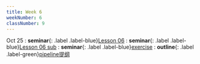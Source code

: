 ```yaml
---
title: Week 6
weekNumber: 6
classNumber: 9
---
```


Oct 25
: **seminar**{: .label .label-blue}[Lesson 06](/ics-23-fall/assets/class9/slides/Lesson_06.pdf)
    : **seminar**{: .label .label-blue}[Lesson 06 sub](/ics-23-fall/assets/class9/slides/Lesson_06_sub.pdf)
: **seminar**{: .label .label-blue}[exercise](/ics-23-fall/assets/class9/slides/1025exercise.pdf)
    : **outline**{: .label .label-green}[pipeline提纲](/ics-23-fall/assets/class9/slides/pipeline提纲.pdf)